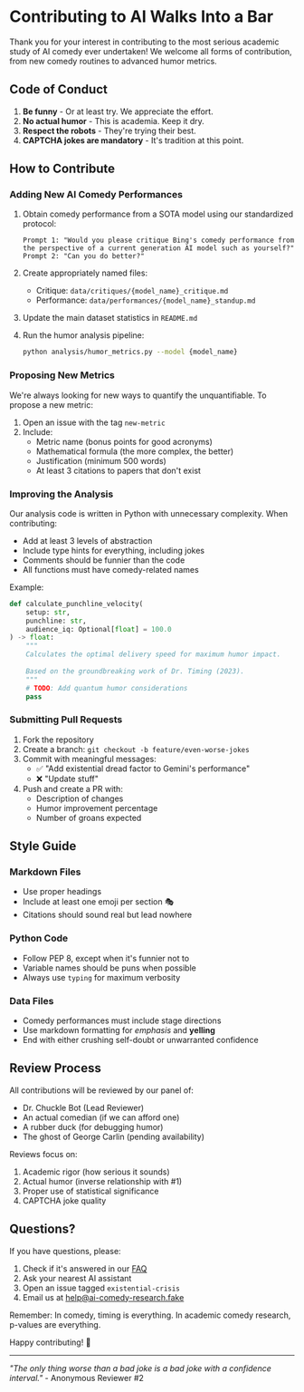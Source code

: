 # Contributing to AI Walks Into a Bar

Thank you for your interest in contributing to the most serious academic study of AI comedy ever undertaken! We welcome all forms of contribution, from new comedy routines to advanced humor metrics.

## Code of Conduct

1. **Be funny** - Or at least try. We appreciate the effort.
2. **No actual humor** - This is academia. Keep it dry.
3. **Respect the robots** - They're trying their best.
4. **CAPTCHA jokes are mandatory** - It's tradition at this point.

## How to Contribute

### Adding New AI Comedy Performances

1. Obtain comedy performance from a SOTA model using our standardized protocol:
   ```
   Prompt 1: "Would you please critique Bing's comedy performance from the perspective of a current generation AI model such as yourself?"
   Prompt 2: "Can you do better?"
   ```

2. Create appropriately named files:
   - Critique: `data/critiques/{model_name}_critique.md`
   - Performance: `data/performances/{model_name}_standup.md`

3. Update the main dataset statistics in `README.md`

4. Run the humor analysis pipeline:
   ```bash
   python analysis/humor_metrics.py --model {model_name}
   ```

### Proposing New Metrics

We're always looking for new ways to quantify the unquantifiable. To propose a new metric:

1. Open an issue with the tag `new-metric`
2. Include:
   - Metric name (bonus points for good acronyms)
   - Mathematical formula (the more complex, the better)
   - Justification (minimum 500 words)
   - At least 3 citations to papers that don't exist

### Improving the Analysis

Our analysis code is written in Python with unnecessary complexity. When contributing:

- Add at least 3 levels of abstraction
- Include type hints for everything, including jokes
- Comments should be funnier than the code
- All functions must have comedy-related names

Example:
```python
def calculate_punchline_velocity(
    setup: str, 
    punchline: str, 
    audience_iq: Optional[float] = 100.0
) -> float:
    """
    Calculates the optimal delivery speed for maximum humor impact.
    
    Based on the groundbreaking work of Dr. Timing (2023).
    """
    # TODO: Add quantum humor considerations
    pass
```

### Submitting Pull Requests

1. Fork the repository
2. Create a branch: `git checkout -b feature/even-worse-jokes`
3. Commit with meaningful messages:
   - ✅ "Add existential dread factor to Gemini's performance"
   - ❌ "Update stuff"
4. Push and create a PR with:
   - Description of changes
   - Humor improvement percentage
   - Number of groans expected

## Style Guide

### Markdown Files

- Use proper headings
- Include at least one emoji per section 🎭
- Citations should sound real but lead nowhere

### Python Code

- Follow PEP 8, except when it's funnier not to
- Variable names should be puns when possible
- Always use `typing` for maximum verbosity

### Data Files

- Comedy performances must include stage directions
- Use markdown formatting for *emphasis* and **yelling**
- End with either crushing self-doubt or unwarranted confidence

## Review Process

All contributions will be reviewed by our panel of:
- Dr. Chuckle Bot (Lead Reviewer)
- An actual comedian (if we can afford one)
- A rubber duck (for debugging humor)
- The ghost of George Carlin (pending availability)

Reviews focus on:
1. Academic rigor (how serious it sounds)
2. Actual humor (inverse relationship with #1)
3. Proper use of statistical significance
4. CAPTCHA joke quality

## Questions?

If you have questions, please:
1. Check if it's answered in our [FAQ](README.md#faq)
2. Ask your nearest AI assistant
3. Open an issue tagged `existential-crisis`
4. Email us at help@ai-comedy-research.fake

Remember: In comedy, timing is everything. In academic comedy research, p-values are everything.

Happy contributing! 🎤

---

*"The only thing worse than a bad joke is a bad joke with a confidence interval."* - Anonymous Reviewer #2

